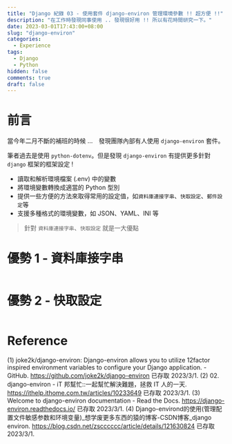 ```yaml
---
title: "Django 紀錄 03 - 使用套件 django-environ 管理環境參數 !! 超方便 !!"
description: "在工作時發現同事使用 .. 發現很好用 !! 所以有花時間研究一下。"
date: 2023-03-01T17:43:00+08:00
slug: "django-environ"
categories:
  - Experience
tags:
  - Django
  - Python
hidden: false
comments: true
draft: false
---
```


# 前言

當今年二月不斷的補班的時候 ...　發現團隊內部有人使用 `django-environ` 套件。

筆者過去是使用 `python-dotenv`。但是發現 `django-environ` 有提供更多針對 `django` 框架的框架設定 !

- 讀取和解析環境檔案 (.env) 中的變數
- 將環境變數轉換成適當的 Python 型別
- 提供一些方便的方法來取得常用的設定值，如`資料庫連接字串`、`快取設定`、`郵件設定`等
- 支援多種格式的環境變數，如 JSON、YAML、INI 等

> 針對 `資料庫連接字串`、`快取設定` 就是一大優點

# 優勢 1 - 資料庫接字串

```
```

# 優勢 2 - 快取設定

```
```

# Reference
(1) joke2k/django-environ: Django-environ allows you to utilize 12factor inspired environment variables to configure your Django application. - GitHub. https://github.com/joke2k/django-environ 已存取 2023/3/1.
(2) 02. django-environ - iT 邦幫忙::一起幫忙解決難題，拯救 IT 人的一天. https://ithelp.ithome.com.tw/articles/10233649 已存取 2023/3/1.
(3) Welcome to django-environ documentation - Read the Docs. https://django-environ.readthedocs.io/ 已存取 2023/3/1.
(4) Django-environd的使用(管理配置文件敏感参数和环境变量)_想学废更多东西的猿的博客-CSDN博客_django environ. https://blog.csdn.net/zscccccc/article/details/121630824 已存取 2023/3/1.